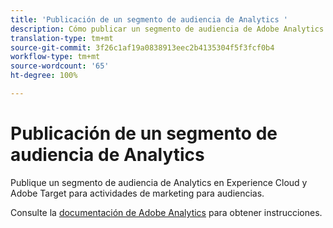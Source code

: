 ```yaml
---
title: 'Publicación de un segmento de audiencia de Analytics '
description: Cómo publicar un segmento de audiencia de Adobe Analytics en Experience Cloud y Adobe Target para actividades de marketing para audiencias.
translation-type: tm+mt
source-git-commit: 3f26c1af19a0838913eec2b4135304f5f3fcf0b4
workflow-type: tm+mt
source-wordcount: '65'
ht-degree: 100%

---
```



# Publicación de un segmento de audiencia de Analytics

Publique un segmento de audiencia de Analytics en Experience Cloud y Adobe Target para actividades de marketing para audiencias.

Consulte la [documentación de Adobe Analytics](https://docs.adobe.com/content/help/es-ES/analytics/components/segmentation/segmentation-workflow/seg-publish.html) para obtener instrucciones.
